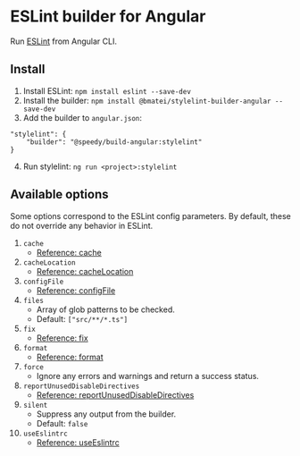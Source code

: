 
# ESLint builder for Angular  
Run [ESLint](https://eslint.org/) from Angular CLI.

## Install
1. Install ESLint: `npm install eslint --save-dev`
2. Install the builder: `npm install @bmatei/stylelint-builder-angular --save-dev`
3. Add the builder to `angular.json`:
```
"stylelint": {
    "builder": "@speedy/build-angular:stylelint"
}
```
4. Run stylelint: `ng run <project>:stylelint`

## Available options
Some options correspond to the ESLint config parameters. By default, these do not override any behavior in ESLint. 
1. `cache`
    - [Reference: cache](https://eslint.org/docs/developer-guide/nodejs-api#cliengine)
2. `cacheLocation`
    - [Reference: cacheLocation](https://eslint.org/docs/developer-guide/nodejs-api#cliengine)
3. `configFile`
    - [Reference: configFile](https://eslint.org/docs/developer-guide/nodejs-api#cliengine)
4. `files`
    - Array of glob patterns to be checked.
    - Default: `["src/**/*.ts"]` 
5. `fix`
    - [Reference: fix](https://eslint.org/docs/developer-guide/nodejs-api#cliengine)
6. `format`
    - [Reference: format](https://eslint.org/docs/developer-guide/nodejs-api#cliengine)
7. `force`
    - Ignore any errors and warnings and return a success status.
8. `reportUnusedDisableDirectives`
    - [Reference: reportUnusedDisableDirectives](https://eslint.org/docs/developer-guide/nodejs-api#cliengine)
9. `silent`
    - Suppress any output from the builder.
    - Default: `false`
10. `useEslintrc`
    - [Reference: useEslintrc](https://eslint.org/docs/developer-guide/nodejs-api#cliengine)  

